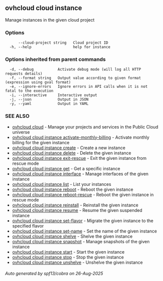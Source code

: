## ovhcloud cloud instance

Manage instances in the given cloud project

### Options

```
      --cloud-project string   Cloud project ID
  -h, --help                   help for instance
```

### Options inherited from parent commands

```
  -d, --debug           Activate debug mode (will log all HTTP requests details)
  -f, --format string   Output value according to given format (expression using gval format)
  -e, --ignore-errors   Ignore errors in API calls when it is not fatal to the execution
  -i, --interactive     Interactive output
  -j, --json            Output in JSON
  -y, --yaml            Output in YAML
```

### SEE ALSO

* [ovhcloud cloud](ovhcloud_cloud.md)	 - Manage your projects and services in the Public Cloud universe
* [ovhcloud cloud instance activate-monthly-billing](ovhcloud_cloud_instance_activate-monthly-billing.md)	 - Activate monthly billing for the given instance
* [ovhcloud cloud instance create](ovhcloud_cloud_instance_create.md)	 - Create a new instance
* [ovhcloud cloud instance delete](ovhcloud_cloud_instance_delete.md)	 - Delete the given instance
* [ovhcloud cloud instance exit-rescue](ovhcloud_cloud_instance_exit-rescue.md)	 - Exit the given instance from rescue mode
* [ovhcloud cloud instance get](ovhcloud_cloud_instance_get.md)	 - Get a specific instance
* [ovhcloud cloud instance interface](ovhcloud_cloud_instance_interface.md)	 - Manage interfaces of the given instance
* [ovhcloud cloud instance list](ovhcloud_cloud_instance_list.md)	 - List your instances
* [ovhcloud cloud instance reboot](ovhcloud_cloud_instance_reboot.md)	 - Reboot the given instance
* [ovhcloud cloud instance reboot-rescue](ovhcloud_cloud_instance_reboot-rescue.md)	 - Reboot the given instance in rescue mode
* [ovhcloud cloud instance reinstall](ovhcloud_cloud_instance_reinstall.md)	 - Reinstall the given instance
* [ovhcloud cloud instance resume](ovhcloud_cloud_instance_resume.md)	 - Resume the given suspended instance
* [ovhcloud cloud instance set-flavor](ovhcloud_cloud_instance_set-flavor.md)	 - Migrate the given instance to the specified flavor
* [ovhcloud cloud instance set-name](ovhcloud_cloud_instance_set-name.md)	 - Set the name of the given instance
* [ovhcloud cloud instance shelve](ovhcloud_cloud_instance_shelve.md)	 - Shelve the given instance
* [ovhcloud cloud instance snapshot](ovhcloud_cloud_instance_snapshot.md)	 - Manage snapshots of the given instance
* [ovhcloud cloud instance start](ovhcloud_cloud_instance_start.md)	 - Start the given instance
* [ovhcloud cloud instance stop](ovhcloud_cloud_instance_stop.md)	 - Stop the given instance
* [ovhcloud cloud instance unshelve](ovhcloud_cloud_instance_unshelve.md)	 - Unshelve the given instance

###### Auto generated by spf13/cobra on 26-Aug-2025
